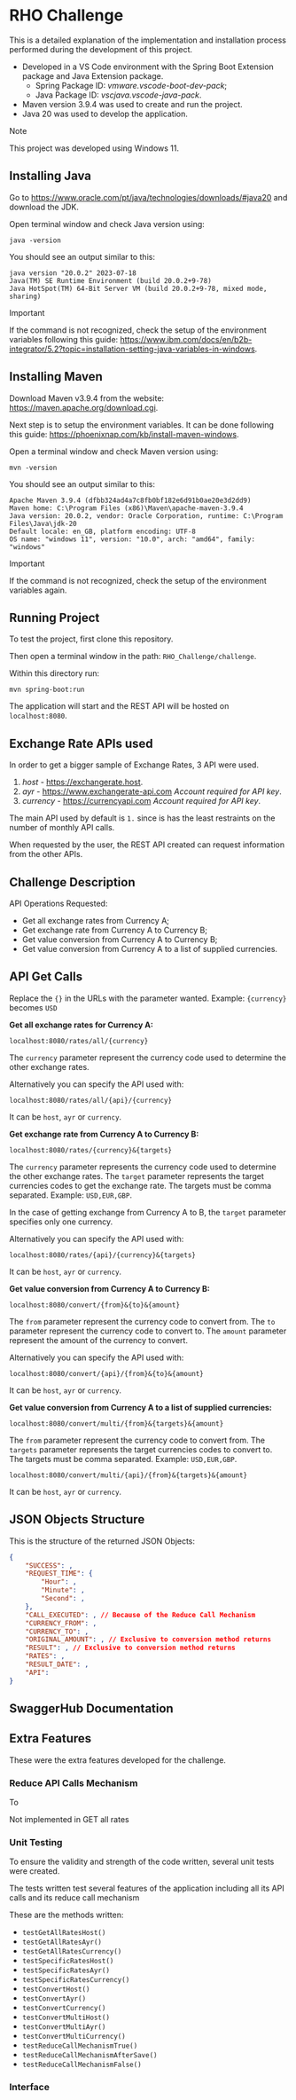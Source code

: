 # RHO Challenge

This is a detailed explanation of the implementation and installation process performed during the development of this project.

- Developed in a VS Code environment with the Spring Boot Extension package and Java Extension package. 
    - Spring Package ID: *vmware.vscode-boot-dev-pack*; 
    - Java Package ID: *vscjava.vscode-java-pack*.
- Maven version 3.9.4 was used to create and run the project.
- Java 20 was used to develop the application.

> [!NOTE]
> This project was developed using Windows 11.

## Installing Java

Go to https://www.oracle.com/pt/java/technologies/downloads/#java20 and download the JDK.

Open terminal window and check Java version using:

```shell script
java -version
```

You should see an output similar to this:

```
java version "20.0.2" 2023-07-18
Java(TM) SE Runtime Environment (build 20.0.2+9-78)
Java HotSpot(TM) 64-Bit Server VM (build 20.0.2+9-78, mixed mode, sharing)
```

> [!IMPORTANT]
> If the command is not recognized, check the setup of the environment variables following this guide: https://www.ibm.com/docs/en/b2b-integrator/5.2?topic=installation-setting-java-variables-in-windows.

## Installing Maven

Download Maven v3.9.4 from the website: https://maven.apache.org/download.cgi.

Next step is to setup the environment variables. It can be done following this guide: https://phoenixnap.com/kb/install-maven-windows.

Open a terminal window and check Maven version using:

```shell script
mvn -version
```

You should see an output similar to this:

```
Apache Maven 3.9.4 (dfbb324ad4a7c8fb0bf182e6d91b0ae20e3d2dd9)
Maven home: C:\Program Files (x86)\Maven\apache-maven-3.9.4
Java version: 20.0.2, vendor: Oracle Corporation, runtime: C:\Program Files\Java\jdk-20
Default locale: en_GB, platform encoding: UTF-8
OS name: "windows 11", version: "10.0", arch: "amd64", family: "windows"
```

> [!IMPORTANT]
> If the command is not recognized, check the setup of the environment variables again.

## Running Project

To test the project, first clone this repository.

Then open a terminal window in the path: ```RHO_Challenge/challenge```.

Within this directory run:

```shell script
mvn spring-boot:run
```

The application will start and the REST API will be hosted on ```localhost:8080```.

## Exchange Rate APIs used

In order to get a bigger sample of Exchange Rates, 3 API were used.

1. *host* - https://exchangerate.host. 
2. *ayr* - https://www.exchangerate-api.com *Account required for API key*.
3. *currency* - https://currencyapi.com *Account required for API key*.

The main API used by default is ```1.``` since is has the least restraints on the number of monthly API calls.

When requested by the user, the REST API created can request information from the other APIs.

## Challenge Description

API Operations Requested:
- Get all exchange rates from Currency A;
- Get exchange rate from Currency A to Currency B;
- Get value conversion from Currency A to Currency B;
- Get value conversion from Currency A to a list of supplied currencies.

## API Get Calls

Replace the ```{}``` in the URLs with the parameter wanted. Example: ```{currency}``` becomes ```USD```

**Get all exchange rates for Currency A:**

```
localhost:8080/rates/all/{currency}
```

The ```currency``` parameter represent the currency code used to determine the other exchange rates.

Alternatively you can specify the API used with:

```
localhost:8080/rates/all/{api}/{currency}
```

It can be ```host```, ```ayr``` or ```currency```.

**Get exchange rate from Currency A to Currency B:**

```
localhost:8080/rates/{currency}&{targets}
```

The ```currency``` parameter represents the currency code used to determine the other exchange rates. The ```target``` parameter represents the target currencies codes to get the exchange rate. The targets must be comma separated. Example: ```USD,EUR,GBP```.

In the case of getting exchange from Currency A to B, the ```target``` parameter specifies only one currency.

Alternatively you can specify the API used with:

```
localhost:8080/rates/{api}/{currency}&{targets}
```

It can be ```host```, ```ayr``` or ```currency```.

**Get value conversion from Currency A to Currency B:**

```
localhost:8080/convert/{from}&{to}&{amount}
```

The ```from``` parameter represent the currency code to convert from. The ```to``` parameter represent the currency code to convert to. The ```amount``` parameter represent the amount of the currency to convert.

Alternatively you can specify the API used with:

```
localhost:8080/convert/{api}/{from}&{to}&{amount}
```

It can be ```host```, ```ayr``` or ```currency```.

**Get value conversion from Currency A to a list of supplied currencies:**

```
localhost:8080/convert/multi/{from}&{targets}&{amount}
```

The ```from``` parameter represent the currency code to convert from. The ```targets``` parameter represents the target currencies codes to convert to. The targets must be comma separated. Example: ```USD,EUR,GBP```.

```
localhost:8080/convert/multi/{api}/{from}&{targets}&{amount}
```

It can be ```host```, ```ayr``` or ```currency```.

## JSON Objects Structure

This is the structure of the returned JSON Objects:

```json
{
    "SUCCESS": ,
    "REQUEST_TIME": {
        "Hour": ,
        "Minute": ,
        "Second": ,
    },
    "CALL_EXECUTED": , // Because of the Reduce Call Mechanism
    "CURRENCY_FROM": ,
    "CURRENCY_TO": , 
    "ORIGINAL_AMOUNT": , // Exclusive to conversion method returns
    "RESULT": , // Exclusive to conversion method returns
    "RATES": ,
    "RESULT_DATE": ,
    "API": 
}
```

## SwaggerHub Documentation



## Extra Features

These were the extra features developed for the challenge.

### Reduce API Calls Mechanism

To 

Not implemented in GET all rates 

### Unit Testing

To ensure the validity and strength of the code written, several unit tests were created.

The tests written test several features of the application including all its API calls and its reduce call mechanism

These are the methods written:

- ```testGetAllRatesHost()```
- ```testGetAllRatesAyr()```
- ```testGetAllRatesCurrency()```
- ```testSpecificRatesHost()```
- ```testSpecificRatesAyr()```
- ```testSpecificRatesCurrency()```
- ```testConvertHost()```
- ```testConvertAyr()```
- ```testConvertCurrency()```
- ```testConvertMultiHost()```
- ```testConvertMultiAyr()```
- ```testConvertMultiCurrency()```
- ```testReduceCallMechanismTrue()```
- ```testReduceCallMechanismAfterSave()```
- ```testReduceCallMechanismFalse()```

### Interface


